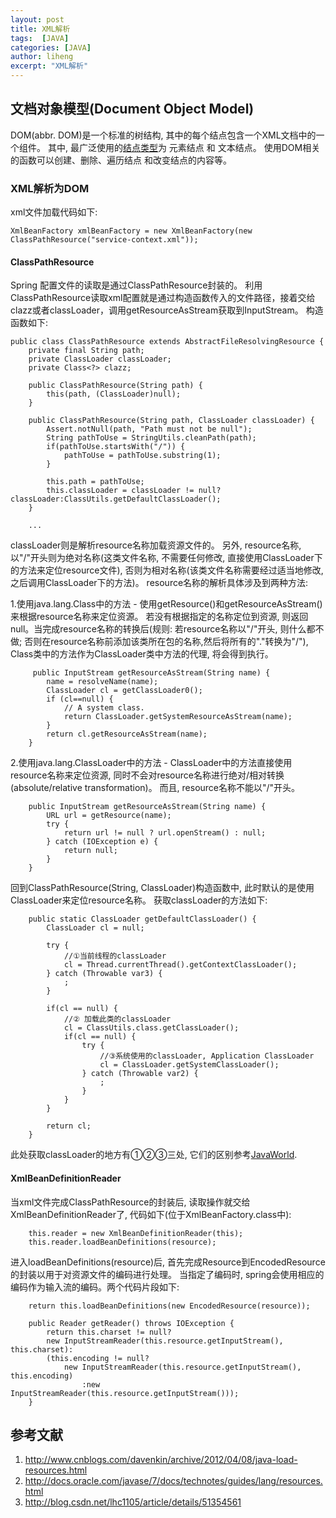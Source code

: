 ```yaml
---
layout: post
title: XML解析
tags:  [JAVA]
categories: [JAVA]
author: liheng
excerpt: "XML解析"
---
```

## 文档对象模型(Document Object Model)

DOM(abbr. DOM)是一个标准的树结构, 其中的每个结点包含一个XML文档中的一个组件。
其中, 最广泛使用的[结点类型][DomNodeType]为 元素结点 和 文本结点。 
使用DOM相关的函数可以创建、删除、遍历结点 和改变结点的内容等。

### XML解析为DOM

xml文件加载代码如下:

```
XmlBeanFactory xmlBeanFactory = new XmlBeanFactory(new ClassPathResource("service-context.xml"));
```

#### ClassPathResource

Spring 配置文件的读取是通过ClassPathResource封装的。
利用ClassPathResource读取xml配置就是通过构造函数传入的文件路径，接着交给clazz或者classLoader，调用getResourceAsStream获取到InputStream。
构造函数如下:

```
public class ClassPathResource extends AbstractFileResolvingResource {
    private final String path;
    private ClassLoader classLoader;
    private Class<?> clazz;

    public ClassPathResource(String path) {
        this(path, (ClassLoader)null);
    }

    public ClassPathResource(String path, ClassLoader classLoader) {
        Assert.notNull(path, "Path must not be null");
        String pathToUse = StringUtils.cleanPath(path);
        if(pathToUse.startsWith("/")) {
            pathToUse = pathToUse.substring(1);
        }

        this.path = pathToUse;
        this.classLoader = classLoader != null?classLoader:ClassUtils.getDefaultClassLoader();
    }
    
    ... 
```    

classLoader则是解析resource名称加载资源文件的。
另外, resource名称, 以"/"开头则为绝对名称(这类文件名称, 不需要任何修改, 直接使用ClassLoader下的方法来定位resource文件),
否则为相对名称(该类文件名称需要经过适当地修改,之后调用ClassLoader下的方法)。
resource名称的解析具体涉及到两种方法:

1.使用java.lang.Class中的方法 - 
使用getResource()和getResourceAsStream()来根据resource名称来定位资源。
若没有根据指定的名称定位到资源, 则返回null。当完成resource名称的转换后(规则:
若resource名称以"/"开头, 则什么都不做; 否则在resource名称前添加该类所在包的名称,然后将所有的"."转换为"/"),
Class类中的方法作为ClassLoader类中方法的代理, 将会得到执行。

```
     public InputStream getResourceAsStream(String name) {
        name = resolveName(name);
        ClassLoader cl = getClassLoader0();
        if (cl==null) {
            // A system class.
            return ClassLoader.getSystemResourceAsStream(name);
        }
        return cl.getResourceAsStream(name);
    }
```

2.使用java.lang.ClassLoader中的方法 - 
ClassLoader中的方法直接使用resource名称来定位资源, 同时不会对resource名称进行绝对/相对转换(absolute/relative transformation)。
而且, resource名称不能以"/"开头。

```
    public InputStream getResourceAsStream(String name) {
        URL url = getResource(name);
        try {
            return url != null ? url.openStream() : null;
        } catch (IOException e) {
            return null;
        }
    }
```

回到ClassPathResource(String, ClassLoader)构造函数中, 此时默认的是使用ClassLoader来定位resource名称。
获取classLoader的方法如下:

```    
    public static ClassLoader getDefaultClassLoader() {
        ClassLoader cl = null;

        try {
            //①当前线程的classLoader
            cl = Thread.currentThread().getContextClassLoader();
        } catch (Throwable var3) {
            ;
        }

        if(cl == null) {
            //② 加载此类的classLoader
            cl = ClassUtils.class.getClassLoader();
            if(cl == null) {
                try {
                    //③系统使用的classLoader, Application ClassLoader
                    cl = ClassLoader.getSystemClassLoader();
                } catch (Throwable var2) {
                    ;
                }
            }
        }

        return cl;
    }
```    

此处获取classLoader的地方有①②③三处, 它们的区别参考[JavaWorld][JavaWorld].

#### XmlBeanDefinitionReader

当xml文件完成ClassPathResource的封装后, 读取操作就交给XmlBeanDefinitionReader了, 代码如下(位于XmlBeanFactory.class中):

```
    this.reader = new XmlBeanDefinitionReader(this);
    this.reader.loadBeanDefinitions(resource);
```

进入loadBeanDefinitions(resource)后, 首先完成Resource到EncodedResource的封装以用于对资源文件的编码进行处理。
当指定了编码时, spring会使用相应的编码作为输入流的编码。两个代码片段如下:

```
    return this.loadBeanDefinitions(new EncodedResource(resource));
```

```
    public Reader getReader() throws IOException {
        return this.charset != null?
        new InputStreamReader(this.resource.getInputStream(), this.charset):
        (this.encoding != null?
            new InputStreamReader(this.resource.getInputStream(), this.encoding)
                :new InputStreamReader(this.resource.getInputStream()));
    }
```


[DomNodeType]: http://www.w3school.com.cn/xmldom/dom_nodetype.asp
[JavaWorld]: http://www.javaworld.com/article/2077344/core-java/find-a-way-out-of-the-classloader-maze.html


## 参考文献

1. http://www.cnblogs.com/davenkin/archive/2012/04/08/java-load-resources.html
2. http://docs.oracle.com/javase/7/docs/technotes/guides/lang/resources.html
3. http://blog.csdn.net/lhc1105/article/details/51354561

